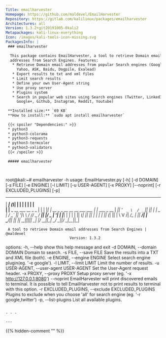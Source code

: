 ```yaml
---
Title: emailharvester
Homepage: https://github.com/maldevel/EmailHarvester
Repository: https://gitlab.com/kalilinux/packages/emailharvester
Architectures: all
Version: 1.3.2+git20191005-0kali2
Metapackages: kali-linux-everything 
Icon: /images/kali-tools-icon-missing.svg
PackagesInfo: |
 ### emailharvester
 
  This package contains EmailHarvester, a tool to retrieve Domain email
  addresses from Search Engines. Features:
   * Retrieve Domain email addresses from popular Search engines (Google, Bing,
     Yahoo, ASK, Baidu, Dogpile, Exalead)
   * Export results to txt and xml files
   * Limit search results
   * Define your own User-Agent string
   * Use proxy server
   * Plugins system
   * Search in popular web sites using Search engines (Twitter, LinkedIn,
     Google+, Github, Instagram, Reddit, Youtube)
 
 **Installed size:** `69 KB`  
 **How to install:** `sudo apt install emailharvester`  
 
 {{< spoiler "Dependencies:" >}}
 * python3
 * python3-colorama
 * python3-requests
 * python3-termcolor
 * python3-validators
 {{< /spoiler >}}
 
 ##### emailharvester
 
 
 ```
 root@kali:~# emailharvester -h
 usage: EmailHarvester.py [-h] [-d DOMAIN] [-s FILE] [-e ENGINE] [-l LIMIT]
                          [-u USER-AGENT] [-x PROXY] [--noprint]
                          [-r EXCLUDED_PLUGINS] [-p]
 
  _____                   _  _   _   _                                _              
 |  ___|                 (_)| | | | | |                              | |             
 | |__  _ __ ___    __ _  _ | | | |_| |  __ _  _ __ __   __ ___  ___ | |_  ___  _ __ 
 |  __|| '_ ` _ \  / _` || || | |  _  | / _` || '__|\ \ / // _ \/ __|| __|/ _ \| '__|
 | |___| | | | | || (_| || || | | | | || (_| || |    \ V /|  __/\__ \| |_|  __/| |   
 \____/|_| |_| |_| \__,_||_||_| \_| |_/ \__,_||_|     \_/  \___||___/ \__|\___||_| 
 
     A tool to retrieve Domain email addresses from Search Engines | @maldevel
                                 Version: 1.3.2
 
 options:
   -h, --help            show this help message and exit
   -d DOMAIN, --domain DOMAIN
                         Domain to search.
   -s FILE, --save FILE  Save the results into a TXT and XML file (both).
   -e ENGINE, --engine ENGINE
                         Select search engine plugin(eg. '-e google').
   -l LIMIT, --limit LIMIT
                         Limit the number of results.
   -u USER-AGENT, --user-agent USER-AGENT
                         Set the User-Agent request header.
   -x PROXY, --proxy PROXY
                         Setup proxy server (eg. '-x http://127.0.0.1:8080')
   --noprint             EmailHarvester will print discovered emails to terminal. It is possible to tell EmailHarvester not to print results to terminal with this option.
   -r EXCLUDED_PLUGINS, --exclude EXCLUDED_PLUGINS
                         Plugins to exclude when you choose 'all' for search engine (eg. '-r google,twitter')
   -p, --list-plugins    List all available plugins.
 ```
 
 - - -
 
---
```

{{% hidden-comment "<!--Do not edit anything above this line-->" %}}
